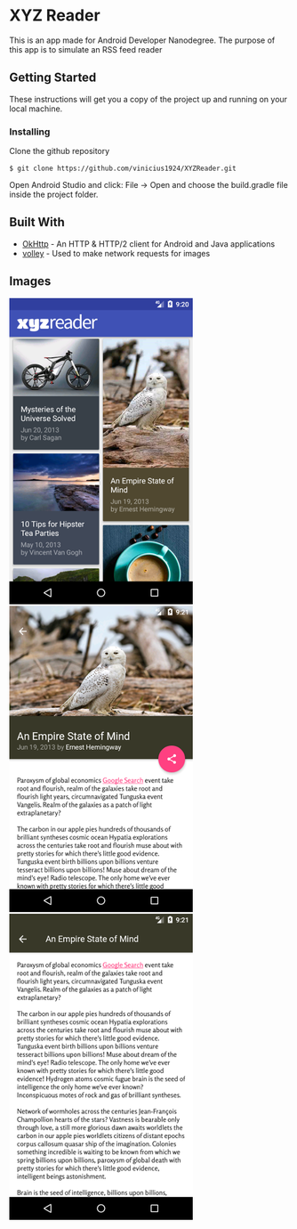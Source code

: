 # XYZ Reader

This is an app made for Android Developer Nanodegree. The purpose of this app is to simulate an RSS feed reader

## Getting Started

These instructions will get you a copy of the project up and running on your local machine.

### Installing

Clone the github repository

```
$ git clone https://github.com/vinicius1924/XYZReader.git
```

Open Android Studio and click: File -> Open and choose the build.gradle file inside the project folder.

## Built With

* [OkHttp](http://square.github.io/okhttp/) - An HTTP & HTTP/2 client for Android and Java applications
* [volley](https://github.com/google/volley) - Used to make network requests for images

## Images

![First Image](/images/1.png)
![Second Image](/images/2.png)
![Third Image](/images/3.png)